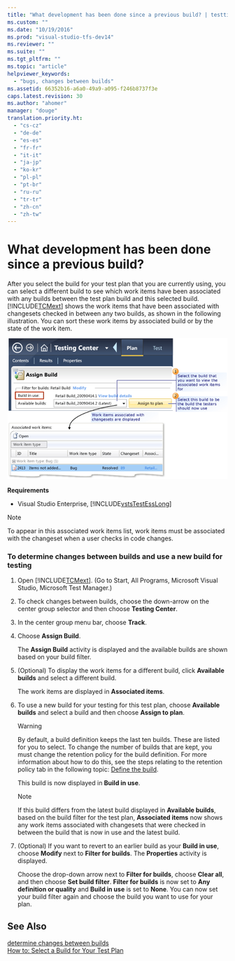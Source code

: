 ```yaml
---
title: "What development has been done since a previous build? | testtitle"
ms.custom: ""
ms.date: "10/19/2016"
ms.prod: "visual-studio-tfs-dev14"
ms.reviewer: ""
ms.suite: ""
ms.tgt_pltfrm: ""
ms.topic: "article"
helpviewer_keywords: 
  - "bugs, changes between builds"
ms.assetid: 66352b16-a6a0-49a9-a095-f246b8737f3e
caps.latest.revision: 30
ms.author: "ahomer"
manager: "douge"
translation.priority.ht: 
  - "cs-cz"
  - "de-de"
  - "es-es"
  - "fr-fr"
  - "it-it"
  - "ja-jp"
  - "ko-kr"
  - "pl-pl"
  - "pt-br"
  - "ru-ru"
  - "tr-tr"
  - "zh-cn"
  - "zh-tw"
---
```

# What development has been done since a previous build?
After you select the build for your test plan that you are currently using, you can select a different build to see which work items have been associated with any builds between the test plan build and this selected build. [!INCLUDE[TCMext](../code-quality/includes/tcmext_md.md)] shows the work items that have been associated with changesets checked in between any two builds, as shown in the following illustration. You can sort these work items by associated build or by the state of the work item.  
  
 ![Select a Build To Use For Your Test Plan](../test/media/select_buildplan.png "Select_BuildPlan")  
  
 **Requirements**  
  
-   Visual Studio Enterprise, [!INCLUDE[vstsTestEssLong](../test/includes/vststestesslong_md.md)]  
  
> [!NOTE]
>  To appear in this associated work items list, work items must be associated with the changeset when a user checks in code changes.  
  
### To determine changes between builds and use a new build for testing  
  
1.  Open [!INCLUDE[TCMext](../code-quality/includes/tcmext_md.md)]. (Go to Start, All Programs, Microsoft Visual Studio, Microsoft Test Manager.)  
  
2.  To check changes between builds, choose the down-arrow on the center group selector and then choose **Testing Center**.  
  
3.  In the center group menu bar, choose **Track**.  
  
4.  Choose **Assign Build**.  
  
     The **Assign Build** activity is displayed and the available builds are shown based on your build filter.  
  
5.  (Optional) To display the work items for a different build, click **Available builds** and select a different build.  
  
     The work items are displayed in **Associated items**.  
  
6.  To use a new build for your testing for this test plan, choose **Available builds** and select a build and then choose **Assign to plan**.  
  
    > [!WARNING]
    >  By default, a build definition keeps the last ten builds. These are listed for you to select. To change the number of builds that are kept, you must change the retention policy for the build definition. For more information about how to do this, see the steps relating to the retention policy tab in the following topic: [Define the build](../Topic/Create%20or%20edit%20a%20build%20definition.md).  
  
     This build is now displayed in **Build in use**.  
  
    > [!NOTE]
    >  If this build differs from the latest build displayed in **Available builds**, based on the build filter for the test plan, **Associated items** now shows any work items associated with changesets that were checked in between the build that is now in use and the latest build.  
  
7.  (Optional) If you want to revert to an earlier build as your **Build in use**, choose **Modify** next to **Filter for builds**. The **Properties** activity is displayed.  
  
     Choose the drop-down arrow next to **Filter for builds**, choose **Clear all**, and then choose **Set build filter**. **Filter for builds** is now set to **Any definition or quality** and **Build in use** is set to **None**. You can now set your build filter again and choose the build you want to use for your plan.  
  
## See Also  
 [determine changes between builds](../test_notintoc/determine-changes-between-builds.md)   
 [How to: Select a Build for Your Test Plan](../test_notintoc/how-to--select-a-build-for-your-test-plan.md)